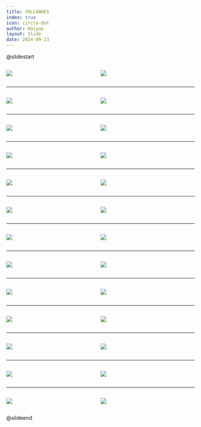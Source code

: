 ```yaml
---
title: VOLCANOES
index: true
icon: circle-dot
author: Haiyue
layout: Slide
date: 2024-09-23
---
```

 
@slidestart

<div style="display:flex">
<div style="flex:1">

![](/reading/english/Level-V/VOLCANOES/001.webp)
</div>
<div style="flex:1">

![](/reading/english/Level-V/VOLCANOES/002.webp)
</div>
</div>

---

<div style="display:flex">
<div style="flex:1">

![](/reading/english/Level-V/VOLCANOES/003.webp)
</div>
<div style="flex:1">

![](/reading/english/Level-V/VOLCANOES/004.webp)
</div>
</div>

---

<div style="display:flex">
<div style="flex:1">

![](/reading/english/Level-V/VOLCANOES/005.webp)
</div>
<div style="flex:1">

![](/reading/english/Level-V/VOLCANOES/006.webp)
</div>
</div>

---

<div style="display:flex">
<div style="flex:1">

![](/reading/english/Level-V/VOLCANOES/007.webp)
</div>
<div style="flex:1">

![](/reading/english/Level-V/VOLCANOES/008.webp)
</div>
</div>

---

<div style="display:flex">
<div style="flex:1">

![](/reading/english/Level-V/VOLCANOES/009.webp)
</div>
<div style="flex:1">

![](/reading/english/Level-V/VOLCANOES/010.webp)
</div>
</div>

---

<div style="display:flex">
<div style="flex:1">

![](/reading/english/Level-V/VOLCANOES/011.webp)
</div>
<div style="flex:1">

![](/reading/english/Level-V/VOLCANOES/012.webp)
</div>
</div>

---

<div style="display:flex">
<div style="flex:1">

![](/reading/english/Level-V/VOLCANOES/013.webp)
</div>
<div style="flex:1">

![](/reading/english/Level-V/VOLCANOES/014.webp)
</div>
</div>

---

<div style="display:flex">
<div style="flex:1">

![](/reading/english/Level-V/VOLCANOES/015.webp)
</div>
<div style="flex:1">

![](/reading/english/Level-V/VOLCANOES/016.webp)
</div>
</div>

---

<div style="display:flex">
<div style="flex:1">

![](/reading/english/Level-V/VOLCANOES/017.webp)
</div>
<div style="flex:1">

![](/reading/english/Level-V/VOLCANOES/018.webp)
</div>
</div>

---

<div style="display:flex">
<div style="flex:1">

![](/reading/english/Level-V/VOLCANOES/019.webp)
</div>
<div style="flex:1">

![](/reading/english/Level-V/VOLCANOES/020.webp)
</div>
</div>

---

<div style="display:flex">
<div style="flex:1">

![](/reading/english/Level-V/VOLCANOES/021.webp)
</div>
<div style="flex:1">

![](/reading/english/Level-V/VOLCANOES/022.webp)
</div>
</div>

---

<div style="display:flex">
<div style="flex:1">

![](/reading/english/Level-V/VOLCANOES/023.webp)
</div>
<div style="flex:1">

![](/reading/english/Level-V/VOLCANOES/024.webp)
</div>
</div>

---

<div style="display:flex">
<div style="flex:1">

![](/reading/english/Level-V/VOLCANOES/025.webp)
</div>
<div style="flex:1">

![](/reading/english/Level-V/VOLCANOES/026.webp)
</div>
</div>

@slideend
